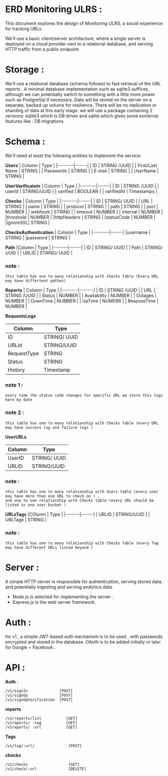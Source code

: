 
# ERD Monitoring ULRS : 

This document explores the design of Monitoring ULRS, a social experience for tracking URLs.

We'll use a basic client/server architecture, where a single server is deployed on a cloud provider next to a relational database, and serving HTTP traffic from a public endpoint.

# Storage : 
We'll use a relational database (schema follows) to fast retrieval of the URL reports . A minimal database implementation such as sqlite3 suffices, although we can potentially switch to something with a little more power such as PostgreSql if necessary. Data will be stored on the server on a separate, backed up volume for resilience. There will be no replication or sharding of data at this early stage. we will use a package containing 2 versions: sqlite3 which is DB driver and sqlite which gives some exxternal features like : DB migrations 

# Schema : 
We'll need at least the following entities to implement the service:

**Users** 
| Column | Type |
|--------|------|
| ID     | STRING /UUID |
| First/Last Name | STRING |
| Passwords | STRING | 
| E-mail | STRING |
| UserName | STRING |   

**UserVarificatoin**
| Column | Type |
|--------|------|
| ID     | STRING /UUID |
| userId | STRING/UUID | 
| varified | BOOLEAN | 
| varifiedAt | Timestamps | 


**Checks** 
| Column | Type | 
|--------|------|
| ID     | STRING/ UUID | 
| URL    | STRING |
| name    | STRING |
| protocol    | STRING |
| path    | STRING |
| port    | NUMBER |
| webhook    | STRING |
| timeout     | NUMBER |
| interval     | NUMBER |
|threshold | NUMBER | 
|httpHeaders | STRING |
|statusCode | NUMBER |
|ignoreSSL| STRING |


**ChecksAuthentication**
| Column | Type | 
|--------|------|
|username | STRING | 
|password | STRING | 


**Path** 
|Column | Type | 
|-------|------|
| ID     | STRING/ UUID | 
| Path   | STRING/ UUID |
| URLID  | STRING/ UUID |

### note : 
    this table has one to many relationship with Checks table (Every URL may have differtent pathes)

**Reports** 
| Column | Type  | 
|--------|-------|
| ID     | STRING /UUID |
| URL     | STRING /UUID |
| Status | NUMBER |
| Availability | NUMBER | 
| Outages | NUMBER | 
| DownTime | NUMBER | 
| UpTime  | NUMEBR | 
| ResposeTime | NUMBER | 


**RequestsLogs** 

|Column | Type | 
|-------|------|
| ID     | STRING/ UUID | 
| URLId | STRING/UUID | 
| RequestType | STRING | 
| Status | STRING | 
| History  | Timestamp | 

### note 1 : 
    every time the status code changes for specific URL we store this logs here by date 

### note 2 : 
    this table has one to many relationship with Checks table (every URL may have success log and failure logs )


**UserURLs** 

|Column | Type | 
|-------|------|
| UserID | STRING/ UUID | 
| URLID | STRING/UUID | 

### note : 
    this table has one to many relationship with Users table (every user may have more than one URL to check on ) ,
    and one to one relationship with Checks table (every URL should be listed in one user bucket )


**URLsTags** 
|COlumn | Type | 
|-------|------|
| URLID | STRING/UUID | 
| URLTage | STRING | 

### note : 
    this table has one to many relationship with Checks table (every Tag may have different URLs listed beyond ) 

# Server : 
A simple HTTP server is responsible for authentication, serving stored data, and potentially ingesting and serving analytics data.

- Node.js is selected for implementing the server . 
- Express.js is the web server framework.

# Auth : 
for v1 , a simple JWT-based auth mechanism is to be used , with passwords encrypted and stored in the database. OAuth is to be added initially or later for Google + Facebook . 

# API : 

 **Auth** :
 ``` 
/v1/signIn              [POST] 
/v1/signUp              [POST]
/v1/signUpVarification  [POST]
```

**reports** 
```
/v1/reports/list           [GET]
/v1reports/ :tag           [GET] 
/v1reports/ :url           [GET]
```
**Tags** 
```
/v1/tag/:url/               [POST]

```
**checks** 
```
/v1/checks                  [GET]
/v1/check/:url              [DELETE]
```

